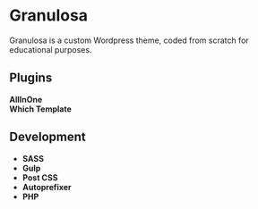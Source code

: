 # Granulosa

Granulosa is a custom Wordpress theme, coded from scratch for educational purposes.

## Plugins

**AllInOne** <br>
**Which Template**

## Development

* **SASS** <br>
* **Gulp** <br>
* **Post CSS** <br>
* **Autoprefixer** <br>
* **PHP** <br>
